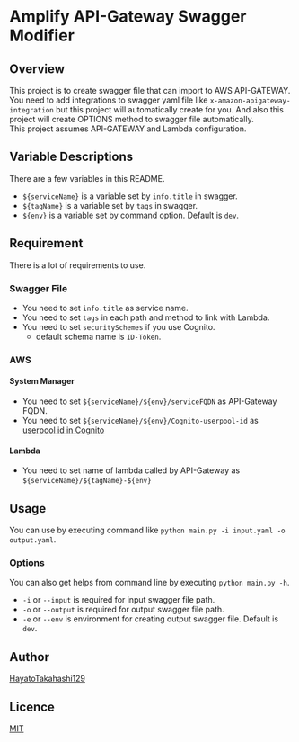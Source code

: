 # Amplify API-Gateway Swagger Modifier

## Overview

This project is to create swagger file that can import to AWS API-GATEWAY.  
You need to add integrations to swagger yaml file like `x-amazon-apigateway-integration` but this project will
automatically create for you. And also this project will create OPTIONS method to swagger file automatically.  
This project assumes API-GATEWAY and Lambda configuration.

## Variable Descriptions

There are a few variables in this README.

* `${serviceName}` is a variable set by `info.title` in swagger.
* `${tagName}` is a variable set by `tags` in swagger.
* `${env}` is a variable set by command option. Default is `dev`.

## Requirement

There is a lot of requirements to use.

### Swagger File

* You need to set `info.title` as service name.
* You need to set `tags` in each path and method to link with Lambda.
* You need to set `securitySchemes` if you use Cognito.
    * default schema name is `ID-Token`.

### AWS

#### System Manager

* You need to set `${serviceName}/${env}/serviceFQDN` as API-Gateway FQDN.
* You need to set `${serviceName}/${env}/Cognito-userpool-id`
  as [userpool id in Cognito](https://bobbyhadz.com/blog/aws-cognito-get-identity-pool-id)

#### Lambda

* You need to set name of lambda called by API-Gateway as `${serviceName}/${tagName}-${env}`

## Usage

You can use by executing command like `python main.py -i input.yaml -o output.yaml`.

### Options

You can also get helps from command line by executing `python main.py -h`.

* `-i` or `--input` is required for input swagger file path.
* `-o` or `--output` is required for output swagger file path.
* `-e` or `--env` is environment for creating output swagger file. Default is `dev`.

## Author

[HayatoTakahashi129](https://github.com/HayatoTakahashi129)

## Licence

[MIT](https://github.com/HayatoTakahashi129/swaggerModifier/blob/develop/LICENCE)